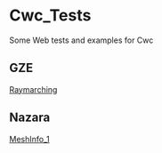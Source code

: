 # Cwc_Tests
Some Web tests and examples for Cwc

## GZE
[Raymarching](https://vliancetool.github.io/WebRT/demo/Raymarching/App.html)


## Nazara
[MeshInfo_1](https://vliance.github.io/Cwc_Tests//Nazara/MeshInfo_Test1/bin/App.html)
